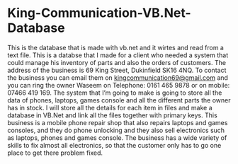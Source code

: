 # King-Communication-VB.Net-Database
This is the database that is made with vb.net and it wirtes and read from a text file.
This is a databse that I made for a client who needed a system that could manage his inventory of parts and also the orders of customers.
The address of the business is 69 King Street, Dukinfield SK16 4NQ.
To contact the business you can email them on kingcommunication69@gmail.com and you can ring the owner Waseem on Telephone: 0161 465 9878 or on mobile: 07466 419 169.
The system that I’m going to make is going to store all the data of phones, laptops, games console and all the different parts the owner has in stock. I will store all the details for each item in files and make a database in VB.Net and link all the files together with primary keys.
This business is a mobile phone repair shop that also repairs laptops and games consoles, and they do phone unlocking and they also sell electronics such as laptops, phones and games console. The business has a wide variety of skills to fix almost all electronics, so that the customer only has to go one place to get there problem fixed.
